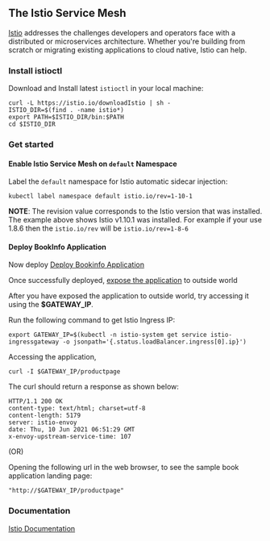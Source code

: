 ## The Istio Service Mesh

[Istio](https://istio.io)  addresses the challenges developers and operators face with a distributed or microservices architecture. Whether you're building from scratch or migrating existing applications to cloud native, Istio can help.

### Install istioctl

Download and Install latest `istioctl` in your local machine:

```shell
curl -L https://istio.io/downloadIstio | sh -
ISTIO_DIR=$(find . -name istio*)
export PATH=$ISTIO_DIR/bin:$PATH
cd $ISTIO_DIR
```

### Get started

#### Enable Istio Service Mesh on `default` Namespace

Label the `default` namespace for Istio automatic sidecar injection:

```shell
kubectl label namespace default istio.io/rev=1-10-1
```

__NOTE__: 
The revision value corresponds to the Istio version that was installed. The example above shows Istio v1.10.1 was installed. For example if your use 1.8.6 then the `istio.io/rev` will be `istio.io/rev=1-8-6`

#### Deploy BookInfo Application

Now deploy [Deploy Bookinfo Application](https://istio.io/latest/docs/setup/getting-started/#bookinfo)

Once successfully deployed, [expose the application](https://istio.io/latest/docs/setup/getting-started/#ip) to outside world

After you have exposed the application to outside world, try accessing it using the **$GATEWAY_IP**.

Run the following command to get Istio Ingress IP:

```shell
export GATEWAY_IP=$(kubectl -n istio-system get service istio-ingressgateway -o jsonpath='{.status.loadBalancer.ingress[0].ip}')
```

Accessing the application,

```shell
curl -I $GATEWAY_IP/productpage
```

The curl should return a response as shown below:

```text
HTTP/1.1 200 OK
content-type: text/html; charset=utf-8
content-length: 5179
server: istio-envoy
date: Thu, 10 Jun 2021 06:51:29 GMT
x-envoy-upstream-service-time: 107
```

(OR)

Opening the following url in the web browser, to see the sample book application landing page:

```shell
"http://$GATEWAY_IP/productpage"
```

### Documentation

[Istio Documentation](https://istio.io/latest/docs/)
